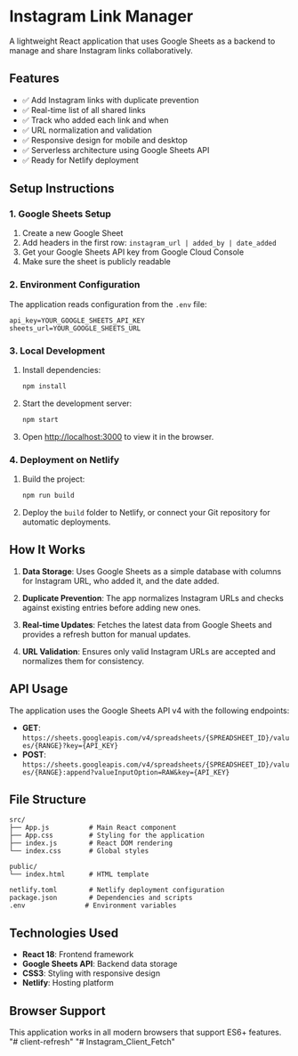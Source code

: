 # Instagram Link Manager

A lightweight React application that uses Google Sheets as a backend to manage and share Instagram links collaboratively.

## Features

- ✅ Add Instagram links with duplicate prevention
- ✅ Real-time list of all shared links
- ✅ Track who added each link and when
- ✅ URL normalization and validation
- ✅ Responsive design for mobile and desktop
- ✅ Serverless architecture using Google Sheets API
- ✅ Ready for Netlify deployment

## Setup Instructions

### 1. Google Sheets Setup

1. Create a new Google Sheet
2. Add headers in the first row: `instagram_url | added_by | date_added`
3. Get your Google Sheets API key from Google Cloud Console
4. Make sure the sheet is publicly readable

### 2. Environment Configuration

The application reads configuration from the `.env` file:

```
api_key=YOUR_GOOGLE_SHEETS_API_KEY
sheets_url=YOUR_GOOGLE_SHEETS_URL
```

### 3. Local Development

1. Install dependencies:
   ```bash
   npm install
   ```

2. Start the development server:
   ```bash
   npm start
   ```

3. Open [http://localhost:3000](http://localhost:3000) to view it in the browser.

### 4. Deployment on Netlify

1. Build the project:
   ```bash
   npm run build
   ```

2. Deploy the `build` folder to Netlify, or connect your Git repository for automatic deployments.

## How It Works

1. **Data Storage**: Uses Google Sheets as a simple database with columns for Instagram URL, who added it, and the date added.

2. **Duplicate Prevention**: The app normalizes Instagram URLs and checks against existing entries before adding new ones.

3. **Real-time Updates**: Fetches the latest data from Google Sheets and provides a refresh button for manual updates.

4. **URL Validation**: Ensures only valid Instagram URLs are accepted and normalizes them for consistency.

## API Usage

The application uses the Google Sheets API v4 with the following endpoints:

- **GET**: `https://sheets.googleapis.com/v4/spreadsheets/{SPREADSHEET_ID}/values/{RANGE}?key={API_KEY}`
- **POST**: `https://sheets.googleapis.com/v4/spreadsheets/{SPREADSHEET_ID}/values/{RANGE}:append?valueInputOption=RAW&key={API_KEY}`

## File Structure

```
src/
├── App.js          # Main React component
├── App.css         # Styling for the application
├── index.js        # React DOM rendering
└── index.css       # Global styles

public/
└── index.html      # HTML template

netlify.toml        # Netlify deployment configuration
package.json        # Dependencies and scripts
.env               # Environment variables
```

## Technologies Used

- **React 18**: Frontend framework
- **Google Sheets API**: Backend data storage
- **CSS3**: Styling with responsive design
- **Netlify**: Hosting platform

## Browser Support

This application works in all modern browsers that support ES6+ features.
"# client-refresh" 
"# Instagram_Client_Fetch" 
